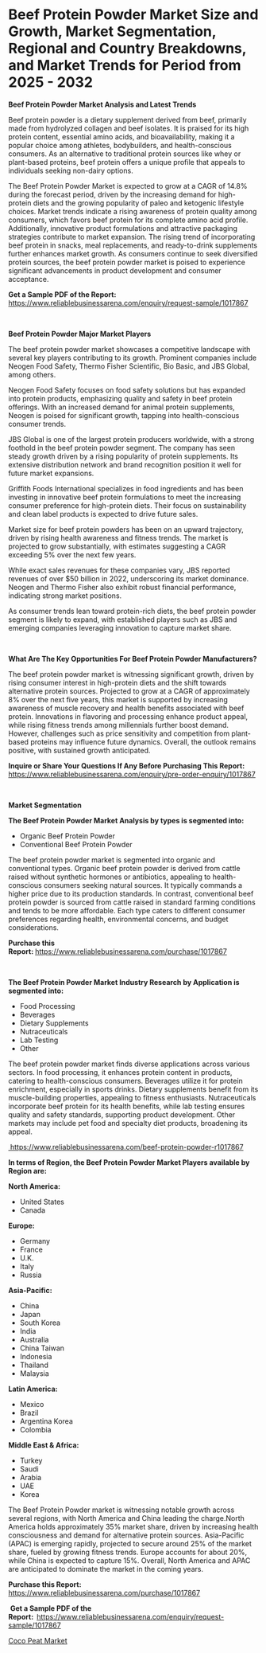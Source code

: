 <p><h1>Beef Protein Powder Market Size and Growth, Market Segmentation, Regional and Country Breakdowns, and Market Trends for Period from 2025 -  2032</h1></p><p><strong>Beef Protein Powder Market Analysis and Latest Trends</strong></p>
<p><p>Beef protein powder is a dietary supplement derived from beef, primarily made from hydrolyzed collagen and beef isolates. It is praised for its high protein content, essential amino acids, and bioavailability, making it a popular choice among athletes, bodybuilders, and health-conscious consumers. As an alternative to traditional protein sources like whey or plant-based proteins, beef protein offers a unique profile that appeals to individuals seeking non-dairy options.</p><p>The Beef Protein Powder Market is expected to grow at a CAGR of 14.8% during the forecast period, driven by the increasing demand for high-protein diets and the growing popularity of paleo and ketogenic lifestyle choices. Market trends indicate a rising awareness of protein quality among consumers, which favors beef protein for its complete amino acid profile. Additionally, innovative product formulations and attractive packaging strategies contribute to market expansion. The rising trend of incorporating beef protein in snacks, meal replacements, and ready-to-drink supplements further enhances market growth. As consumers continue to seek diversified protein sources, the beef protein powder market is poised to experience significant advancements in product development and consumer acceptance.</p></p>
<p><strong>Get a Sample PDF of the Report:&nbsp;</strong> <a href="https://www.reliablebusinessarena.com/enquiry/request-sample/1017867?utm_campaign=1943&utm_medium=2&utm_source=Github&utm_content=ia&utm_term=14022025&utm_id=beef-protein-powder">https://www.reliablebusinessarena.com/enquiry/request-sample/1017867</a></p>
<p>&nbsp;</p>
<p><strong>Beef Protein Powder Major Market Players</strong></p>
<p><p>The beef protein powder market showcases a competitive landscape with several key players contributing to its growth. Prominent companies include Neogen Food Safety, Thermo Fisher Scientific, Bio Basic, and JBS Global, among others.</p><p>Neogen Food Safety focuses on food safety solutions but has expanded into protein products, emphasizing quality and safety in beef protein offerings. With an increased demand for animal protein supplements, Neogen is poised for significant growth, tapping into health-conscious consumer trends.</p><p>JBS Global is one of the largest protein producers worldwide, with a strong foothold in the beef protein powder segment. The company has seen steady growth driven by a rising popularity of protein supplements. Its extensive distribution network and brand recognition position it well for future market expansions. </p><p>Griffith Foods International specializes in food ingredients and has been investing in innovative beef protein formulations to meet the increasing consumer preference for high-protein diets. Their focus on sustainability and clean label products is expected to drive future sales.</p><p>Market size for beef protein powders has been on an upward trajectory, driven by rising health awareness and fitness trends. The market is projected to grow substantially, with estimates suggesting a CAGR exceeding 5% over the next few years.</p><p>While exact sales revenues for these companies vary, JBS reported revenues of over $50 billion in 2022, underscoring its market dominance. Neogen and Thermo Fisher also exhibit robust financial performance, indicating strong market positions. </p><p>As consumer trends lean toward protein-rich diets, the beef protein powder segment is likely to expand, with established players such as JBS and emerging companies leveraging innovation to capture market share.</p></p>
<p>&nbsp;</p>
<p><strong>What Are The Key Opportunities For Beef Protein Powder Manufacturers?</strong></p>
<p><p>The beef protein powder market is witnessing significant growth, driven by rising consumer interest in high-protein diets and the shift towards alternative protein sources. Projected to grow at a CAGR of approximately 8% over the next five years, this market is supported by increasing awareness of muscle recovery and health benefits associated with beef protein. Innovations in flavoring and processing enhance product appeal, while rising fitness trends among millennials further boost demand. However, challenges such as price sensitivity and competition from plant-based proteins may influence future dynamics. Overall, the outlook remains positive, with sustained growth anticipated.</p></p>
<p><strong>Inquire or Share Your Questions If Any Before Purchasing This Report:</strong> <a href="https://www.reliablebusinessarena.com/enquiry/pre-order-enquiry/1017867?utm_campaign=1943&utm_medium=2&utm_source=Github&utm_content=ia&utm_term=14022025&utm_id=beef-protein-powder">https://www.reliablebusinessarena.com/enquiry/pre-order-enquiry/1017867</a></p>
<p>&nbsp;</p>
<p><strong>Market Segmentation</strong></p>
<p><strong>The Beef Protein Powder Market Analysis by types is segmented into:</strong></p>
<p><ul><li>Organic Beef Protein Powder</li><li>Conventional Beef Protein Powder</li></ul></p>
<p><p>The beef protein powder market is segmented into organic and conventional types. Organic beef protein powder is derived from cattle raised without synthetic hormones or antibiotics, appealing to health-conscious consumers seeking natural sources. It typically commands a higher price due to its production standards. In contrast, conventional beef protein powder is sourced from cattle raised in standard farming conditions and tends to be more affordable. Each type caters to different consumer preferences regarding health, environmental concerns, and budget considerations.</p></p>
<p><strong>Purchase this Report:&nbsp;</strong><a href="https://www.reliablebusinessarena.com/purchase/1017867?utm_campaign=1943&utm_medium=2&utm_source=Github&utm_content=ia&utm_term=14022025&utm_id=beef-protein-powder">https://www.reliablebusinessarena.com/purchase/1017867</a></p>
<p>&nbsp;</p>
<p><strong>The Beef Protein Powder Market Industry Research by Application is segmented into:</strong></p>
<p><ul><li>Food Processing</li><li>Beverages</li><li>Dietary Supplements</li><li>Nutraceuticals</li><li>Lab Testing</li><li>Other</li></ul></p>
<p><p>The beef protein powder market finds diverse applications across various sectors. In food processing, it enhances protein content in products, catering to health-conscious consumers. Beverages utilize it for protein enrichment, especially in sports drinks. Dietary supplements benefit from its muscle-building properties, appealing to fitness enthusiasts. Nutraceuticals incorporate beef protein for its health benefits, while lab testing ensures quality and safety standards, supporting product development. Other markets may include pet food and specialty diet products, broadening its appeal.</p></p>
<p><a href="https://www.reliablebusinessarena.com/beef-protein-powder-r1017867?utm_campaign=1943&utm_medium=2&utm_source=Github&utm_content=ia&utm_term=14022025&utm_id=beef-protein-powder">&nbsp;https://www.reliablebusinessarena.com/beef-protein-powder-r1017867</a></p>
<p><strong>In terms of Region, the Beef Protein Powder Market Players available by Region are:</strong></p>
<p>
    <p> <strong> North America: </strong>
        <ul>
            <li>United States</li>
            <li>Canada</li>
        </ul>
        </p> 
    <p> <strong> Europe: </strong>
        <ul>
            <li>Germany</li>
            <li>France</li>
            <li>U.K.</li>
            <li>Italy</li>
            <li>Russia</li>
        </ul>
        </p> 
    <p> <strong> Asia-Pacific: </strong>
        <ul>
            <li>China</li>
            <li>Japan</li>
            <li>South Korea</li>
            <li>India</li>
            <li>Australia</li>
            <li>China Taiwan</li>
            <li>Indonesia</li>
            <li>Thailand</li>
            <li>Malaysia</li>
        </ul>
        </p> 
    <p> <strong> Latin America: </strong>
        <ul>
            <li>Mexico</li>
            <li>Brazil</li>
            <li>Argentina Korea</li>
            <li>Colombia</li>
        </ul>
        </p> 
    <p> <strong> Middle East & Africa: </strong>
        <ul>
            <li>Turkey</li>
            <li>Saudi</li>
            <li>Arabia</li>
            <li>UAE</li>
            <li>Korea</li>
        </ul>
    </p>
    </p>
<p><p>The Beef Protein Powder market is witnessing notable growth across several regions, with North America and China leading the charge.North America holds approximately 35% market share, driven by increasing health consciousness and demand for alternative protein sources. Asia-Pacific (APAC) is emerging rapidly, projected to secure around 25% of the market share, fueled by growing fitness trends. Europe accounts for about 20%, while China is expected to capture 15%. Overall, North America and APAC are anticipated to dominate the market in the coming years.</p></p>
<p><strong>Purchase this Report: </strong><a href="https://www.reliablebusinessarena.com/purchase/1017867?utm_campaign=1943&utm_medium=2&utm_source=Github&utm_content=ia&utm_term=14022025&utm_id=beef-protein-powder">https://www.reliablebusinessarena.com/purchase/1017867</a></p>
<p>&nbsp;<strong>Get a Sample PDF of the Report:&nbsp;&nbsp;</strong><a href="https://www.reliablebusinessarena.com/enquiry/request-sample/1017867?utm_campaign=1943&utm_medium=2&utm_source=Github&utm_content=ia&utm_term=14022025&utm_id=beef-protein-powder">https://www.reliablebusinessarena.com/enquiry/request-sample/1017867</a></p>
<p><strong></strong></p>
<p><p><a href="https://github.com/JakirUddin511/Market-Research-Report-List-1/blob/main/coco-peat-market.md?utm_campaign=1943&utm_medium=2&utm_source=Github&utm_content=ia&utm_term=14022025&utm_id=beef-protein-powder">Coco Peat Market</a></p></p>